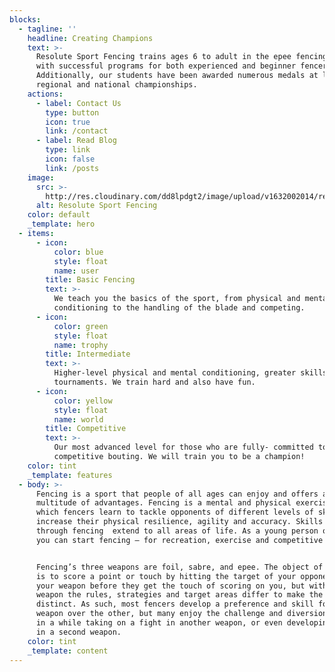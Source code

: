 ```yaml
---
blocks:
  - tagline: ''
    headline: Creating Champions
    text: >-
      Resolute Sport Fencing trains ages 6 to adult in the epee fencing weapon
      with successful programs for both experienced and beginner fencers.
      Additionally, our students have been awarded numerous medals at local,
      regional and national championships.
    actions:
      - label: Contact Us
        type: button
        icon: true
        link: /contact
      - label: Read Blog
        type: link
        icon: false
        link: /posts
    image:
      src: >-
        http://res.cloudinary.com/dd8lpdgt2/image/upload/v1632002014/resolute_portrait_fovzct.png
      alt: Resolute Sport Fencing
    color: default
    _template: hero
  - items:
      - icon:
          color: blue
          style: float
          name: user
        title: Basic Fencing
        text: >-
          We teach you the basics of the sport, from physical and mental
          conditioning to the handling of the blade and competing.
      - icon:
          color: green
          style: float
          name: trophy
        title: Intermediate
        text: >-
          Higher-level physical and mental conditioning, greater skills and some
          tournaments. We train hard and also have fun.
      - icon:
          color: yellow
          style: float
          name: world
        title: Competitive
        text: >-
          Our most advanced level for those who are fully- committed to
          competitive bouting. We will train you to be a champion!
    color: tint
    _template: features
  - body: >-
      Fencing is a sport that people of all ages can enjoy and offers a
      multitude of advantages. Fencing is a mental and physical exercise in
      which fencers learn to tackle opponents of different levels of skills and
      increase their physical resilience, agility and accuracy. Skills gained
      through fencing  extend to all areas of life. As a young person or adult,
      you can start fencing – for recreation, exercise and competitive practice.


      Fencing’s three weapons are foil, sabre, and epee. The object of fencing
      is to score a point or touch by hitting the target of your opponent with
      your weapon before they get the touch of scoring on you, but with each
      weapon the rules, strategies and target areas differ to make the games
      distinct. As such, most fencers develop a preference and skill for one
      weapon over the other, but many enjoy the challenge and diversion of once
      in a while taking on a fight in another weapon, or even developing skills
      in a second weapon. 
    color: tint
    _template: content
---
```



